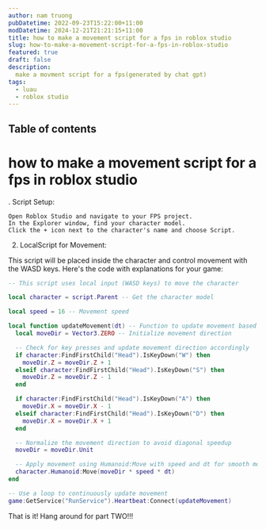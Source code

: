 ```yaml
---
author: nam truong
pubDatetime: 2022-09-23T15:22:00+11:00
modDatetime: 2024-12-21T21:21:15+11:00
title: how to make a movement script for a fps in roblox studio
slug: how-to-make-a-movement-script-for-a-fps-in-roblox-studio
featured: true
draft: false
description:
  make a movment script for a fps(generated by chat gpt)
tags:
  - luau
  - roblox studio
---
```


## Table of contents

# how to make a movement script for a fps in roblox studio

. Script Setup:

    Open Roblox Studio and navigate to your FPS project.
    In the Explorer window, find your character model.
    Click the + icon next to the character's name and choose Script.

2. LocalScript for Movement:

This script will be placed inside the character and control movement with the WASD keys. Here's the code with explanations for your game:

```lua
-- This script uses local input (WASD keys) to move the character

local character = script.Parent -- Get the character model

local speed = 16 -- Movement speed

local function updateMovement(dt) -- Function to update movement based on delta time
  local moveDir = Vector3.ZERO -- Initialize movement direction

  -- Check for key presses and update movement direction accordingly
  if character:FindFirstChild("Head").IsKeyDown("W") then
    moveDir.Z = moveDir.Z + 1
  elseif character:FindFirstChild("Head").IsKeyDown("S") then
    moveDir.Z = moveDir.Z - 1
  end

  if character:FindFirstChild("Head").IsKeyDown("A") then
    moveDir.X = moveDir.X - 1
  elseif character:FindFirstChild("Head").IsKeyDown("D") then
    moveDir.X = moveDir.X + 1
  end

  -- Normalize the movement direction to avoid diagonal speedup
  moveDir = moveDir.Unit

  -- Apply movement using Humanoid:Move with speed and dt for smooth motion
  character.Humanoid:Move(moveDir * speed * dt)
end

-- Use a loop to continuously update movement
game:GetService("RunService").Heartbeat:Connect(updateMovement)

```
That is it! Hang around for part TWO!!!